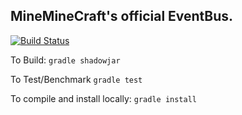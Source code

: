 
## MineMineCraft's official EventBus. 
[![Build Status](https://drone.12oclock.dev/api/badges/MiniMineCraft/MiniBus/status.svg)](https://drone.12oclock.dev/MiniMineCraft/MiniBus)

To Build: `gradle shadowjar`

To Test/Benchmark `gradle test`

To compile and install locally: `gradle install`
